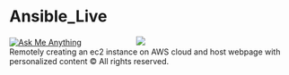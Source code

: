 # Ansible_Live
<a href="mailto:aditya_ag2301@yahoo.in"> ![Ask Me Anything](https://img.shields.io/badge/Ask%20me-anything-1abc9c.svg?longCache=true&style=plastic)</a>&emsp;&emsp;&emsp;&emsp;&emsp;&emsp;&emsp;<a href="https://github.com/boudhayan-dev/Automatic-Waste-Segregator/tree/v.01"><img src="https://img.shields.io/badge/Version-0.1-brightgreen.svg?longCache=true&style=for-the-badge"></a>
<br>
Remotely creating an ec2 instance on AWS cloud and host webpage with personalized content
© All rights reserved.
